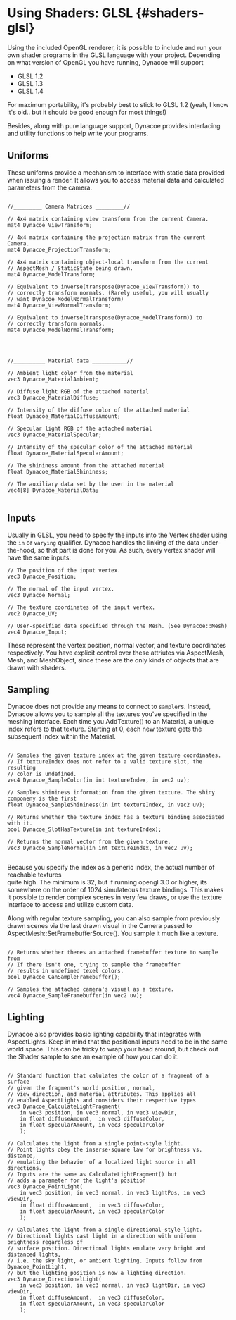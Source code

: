 Using Shaders: GLSL {#shaders-glsl}
===================

Using the included OpenGL renderer, it is possible to include and run your own shader programs 
in the GLSL language with your project. Depending on what version of OpenGL you have running, Dynacoe will support 
- GLSL 1.2
- GLSL 1.3
- GLSL 1.4


For maximum portability, it's probably best to stick to GLSL 1.2 (yeah, I know it's old.. but it
should be good enough for most things!)

Besides, along with pure language support, 
Dynacoe provides interfacing and utility functions to help write your programs.

Uniforms
--------

These uniforms provide a mechanism to interface with static data provided 
when issuing a render. It allows you to access material data 
and calculated parameters from the camera.
 
```{.c}

//_________ Camera Matrices _________//

// 4x4 matrix containing view transform from the current Camera.
mat4 Dynacoe_ViewTransform;

// 4x4 matrix containing the projection matrix from the current Camera.
mat4 Dynacoe_ProjectionTransform;

// 4x4 matrix containing object-local transform from the current 
// AspectMesh / StaticState being drawn.
mat4 Dynacoe_ModelTransform;

// Equivalent to inverse(transpose(Dynacoe_ViewTransform)) to 
// correctly transform normals. (Rarely useful, you will usually 
// want Dynacoe_ModelNormalTransform)
mat4 Dynacoe_ViewNormalTransform;

// Equivalent to inverse(transpose(Dynacoe_ModelTransform)) to 
// correctly transform normals. 
mat4 Dynacoe_ModelNormalTransform;




//__________ Material data ___________//

// Ambient light color from the material
vec3 Dynacoe_MaterialAmbient;

// Diffuse light RGB of the attached material
vec3 Dynacoe_MaterialDiffuse;

// Intensity of the diffuse color of the attached material 
float Dynacoe_MaterialDiffuseAmount;

// Specular light RGB of the attached material 
vec3 Dynacoe_MaterialSpecular;

// Intensity of the specular color of the attached material 
float Dynacoe_MaterialSpecularAmount;

// The shininess amount from the attached material
float Dynacoe_MaterialShininess;

// The auxiliary data set by the user in the material
vec4[8] Dynacoe_MaterialData;


```



Inputs
------

Usually in GLSL, you need to specify the inputs into the Vertex shader using the `in` or `varying` qualifier.
Dynacoe handles the linking of the data under-the-hood, so that part is done for you. As such, every vertex shader will 
have the same inputs:

```{.c}
// The position of the input vertex.
vec3 Dynacoe_Position;

// The normal of the input vertex.
vec3 Dynacoe_Normal;

// The texture coordinates of the input vertex.
vec2 Dynacoe_UV;

// User-specified data specified through the Mesh. (See Dynacoe::Mesh)
vec4 Dynacoe_Input;
```

These represent the vertex position, normal vector, and texture coordinates respectively. You have explicit 
control over these attriutes via AspectMesh, Mesh, and MeshObject, since these are the only kinds of objects 
that are drawn with shaders.


Sampling
--------

Dynacoe does not provide any means to connect to `sampler`s. Instead, Dynacoe allows you to sample 
all the textures you've specified in the meshing interface. Each time you AddTexture() to an Material,
a unique index refers to that texture. Starting at 0, each new texture gets the subsequent index
within the Material. 
```{.c}

// Samples the given texture index at the given texture coordinates.
// If textureIndex does not refer to a valid texture slot, the resulting 
// color is undefined.
vec4 Dynacoe_SampleColor(in int textureIndex, in vec2 uv);

// Samples shininess information from the given texture. The shiny componeny is the first
float Dynacoe_SampleShininess(in int textureIndex, in vec2 uv);

// Returns whether the texture index has a texture binding associated with it.
bool Dynacoe_SlotHasTexture(in int textureIndex);

// Returns the normal vector from the given texture.
vec3 Dynacoe_SampleNormal(in int textureIndex, in vec2 uv);


```

Because you specify the index as a generic index, the actual number of reachable textures  
quite high. The minimum is 32, but if running opengl 3.0 or higher, its 
somewhere on the order of 1024 simulateous texture bindings. This makes it possible to 
render complex scenes in very few draws, or use the texture interface to access 
and utilize custom data.

Along with regular texture sampling, you can also sample from previously drawn scenes
via the last drawn visual in the Camera passed to AspectMesh::SetFramebufferSource().
You sample it much like a texture.

```{.c}

// Returns whether theres an attached framebuffer texture to sample from 
// If there isn't one, trying to sample the framebuffer 
// results in undefined texel colors.
bool Dynacoe_CanSampleFramebuffer();

// Samples the attached camera's visual as a texture.
vec4 Dynacoe_SampleFramebuffer(in vec2 uv);

```



Lighting
--------

Dynacoe also provides basic lighting capability that integrates with AspectLights.
Keep in mind that the positional inputs need to be in the same world space. This can be tricky 
to wrap your head around, but check out the Shader sample to see an example of how you can do it.
```{.c}

// Standard function that calulates the color of a fragment of a surface 
// given the fragment's world position, normal,
// view direction, and material attributes. This applies all 
// enabled AspectLights and considers their respective types
vec3 Dynacoe_CalculateLightFragment(
    in vec3 position, in vec3 normal, in vec3 viewDir,
    in float diffuseAmount,  in vec3 diffuseColor,
    in float specularAmount, in vec3 specularColor
    );
    
// Calculates the light from a single point-style light.
// Point lights obey the inserse-square law for brightness vs. distance, 
// emulating the behavior of a localized light source in all directions.
// Inputs are the same as CalculateLightFragment() but 
// adds a parameter for the light's position
vec3 Dynacoe_PointLight(
    in vec3 position, in vec3 normal, in vec3 lightPos, in vec3 viewDir,
    in float diffuseAmount,  in vec3 diffuseColor,
    in float specularAmount, in vec3 specularColor
    );

// Calculates the light from a single directional-style light.
// Directional lights cast light in a direction with uniform brightness regardless of 
// surface position. Directional lights emulate very bright and distanced lights,
// i.e. the sky light, or ambient lighting. Inputs follow from Dynacoe_PointLight, 
// but the lighting position is now a lighting direction.
vec3 Dynacoe_DirectionalLight(
    in vec3 position, in vec3 normal, in vec3 lightDir, in vec3 viewDir,
    in float diffuseAmount,  in vec3 diffuseColor,
    in float specularAmount, in vec3 specularColor
    );

```
